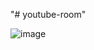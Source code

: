 "# youtube-room" 

![image](https://user-images.githubusercontent.com/64053044/155970378-d4bf3074-e0ec-41cd-af8e-24fd0706ebe1.png)
